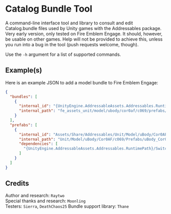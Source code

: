 # Catalog Bundle Tool

A command-line interface tool and library to consult and edit Catalog.bundle files used by Unity games with the Addressables package.  
Very early version, only tested on Fire Emblem Engage. It should, however, be usable on other games. Help will not be provided to achieve this, unless you run into a bug in the tool (push requests welcome, though).

Use the ``-h`` argument for a list of supported commands.

## Example(s)
Here is an example JSON to add a model bundle to Fire Emblem Engage:
```json
{
  "bundles": [
    {
      "internal_id": "{UnityEngine.AddressableAssets.Addressables.RuntimePath}/Switch/fe_assets_unit/model/ubody/cor0af/c069/prefabs/ubody_cor0af_c069.bundle",
      "internal_path": "fe_assets_unit/model/ubody/cor0af/c069/prefabs/ubody_cor0af_c069.bundle"
    }
  ],
  "prefabs": [
    {
      "internal_id": "Assets/Share/Addressables/Unit/Model/uBody/Cor0AF/c069/Prefabs/uBody_Cor0AF_c069.prefab",
      "internal_path": "Unit/Model/uBody/Cor0AF/c069/Prefabs/uBody_Cor0AF_c069",
      "dependencies": [
        "{UnityEngine.AddressableAssets.Addressables.RuntimePath}/Switch/fe_assets_unit/model/ubody/cor0af/c069/prefabs/ubody_cor0af_c069.bundle"
      ]
    }
  ]
}

```

## Credits
Author and research: ``Raytwo``  
Special thanks and research: ``Moonling``  
Testers: ``Sierra``, ``DeathChaos25``
Bundle support library: ``Thane``
